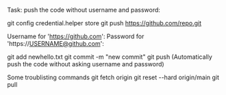 Task: push the code without username and password:

git config credential.helper store
git push https://github.com/repo.git


Username for 'https://github.com': <USERNAME>
Password for 'https://USERNAME@github.com': <PASSWORD>
  
git add newhello.txt 
git commit -m "new commit"
git push  (Automatically push the code without asking username and password)
  
  
  
Some troublisting commands
git fetch origin
git reset --hard origin/main
git pull
  
  
  
  



